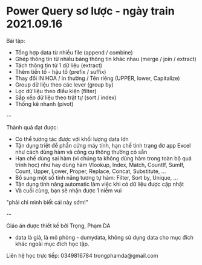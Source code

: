 # Power Query sơ lược - ngày train 2021.09.16

Bài tập:
- Tổng hợp data từ nhiều file (append / combine)
- Ghép thông tin từ nhiều bảng thông tin khác nhau (merge / join / extract)
- Tách thông tin từ 1 dữ liệu (extract)
- Thêm tiền tố - hậu tố (prefix / suffix)
- Thay đổi IN HOA / in thường / Tên riêng (UPPER, lower, Capitalize)
- Group dữ liệu theo các lever (group by)
- Lọc dữ liệu theo điều kiện (filter)
- Sắp xếp dữ liệu theo trật tự (sort / index)
- Thống kê nhanh (pivot)

--

Thành quả đạt được:

- Có thể tương tác được với khối lượng data lớn
- Tận dụng triệt để phần cứng máy tính, hạn chế tình trạng đơ app Excel như cách dùng hàm và công cụ thông thường có sẵn
- Hạn chế dùng sai hàm (vì chúng ta không dùng hàm trong toàn bộ quá trình học) như hay dùng hàm Vlookup, Index, Match, CountIf, SumIf, Count, Upper, Lower, Proper, Replace, Concat, Substitute, ...
- Bổ sung một số tính năng tương tự hàm: Filter, Sort by, Unique, ...
- Tận dụng tính năng automatic làm việc khi có dữ liệu được cập nhật
- Và cuối cùng, bạn sẽ nhận được 1 niềm vui
</b>
"phải chi mình biết cái này sớm!"</b></b>

</b>

--

Giáo án được thiết kế bởi Trọng, Phạm DA</b>
</b>
* data là giả, là mô phỏng - dumydata,</b>
không sử dụng data cho mục đích khác ngoài mục đích học tập.</b>
</b>
Liên hệ học trực tiếp: 0349816784
trongphamda@gmail.com
